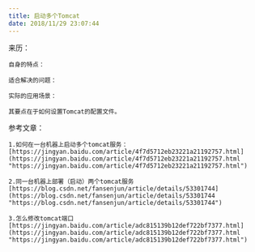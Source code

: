 ```yaml
---
title: 启动多个Tomcat
date: 2018/11/29 23:07:44
---
```


<div class="tip">
	来历：
				
	自身的特点：
		
	适合解决的问题：
		
	实际的应用场景：
		
</div>

	其要点在于如何设置Tomcat的配置文件。

<div class="tip">
参考文章：

	1.如何在一台机器上启动多个tomcat服务：[https://jingyan.baidu.com/article/4f7d5712eb23221a21192757.html](https://jingyan.baidu.com/article/4f7d5712eb23221a21192757.html "https://jingyan.baidu.com/article/4f7d5712eb23221a21192757.html")
	
	2.同一台机器上部署（启动）两个tomcat服务[https://blog.csdn.net/fansenjun/article/details/53301744](https://blog.csdn.net/fansenjun/article/details/53301744 "https://blog.csdn.net/fansenjun/article/details/53301744")
	
	3.怎么修改tomcat端口[https://jingyan.baidu.com/article/adc815139b12def722bf7377.html](https://jingyan.baidu.com/article/adc815139b12def722bf7377.html "https://jingyan.baidu.com/article/adc815139b12def722bf7377.html")	
</div>